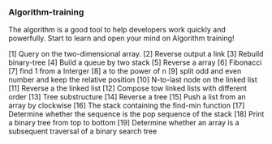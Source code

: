 ### Algorithm-training

The algorithm is a good tool to help developers work quickly and powerfully.
Start to learn and open your mind on Algorithm training!

[1] Query on the two-dimensional array.
[2] Reverse output a link
[3] Rebuild binary-tree
[4] Build a queue by two stack
[5] Reverse a array
[6] Fibonacci
[7] find 1 from a Interger
[8] a to the power of n
[9] split odd and even number and keep the relative position
[10] N-to-last node on the linked list
[11] Reverse a the linked list
[12] Compose tow linked lists with different order
[13] Tree substructure
[14] Reverse a tree
[15] Push a list from an array by clockwise
[16] The stack containing the find-min function
[17] Determine whether the sequence is the pop sequence of the stack
[18] Print a binary tree from top to bottom
[19] Determine whether an array is a subsequent traversal of a binary search tree